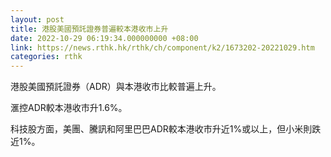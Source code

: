 ```yaml
---
layout: post
title: 港股美國預託證券普遍較本港收市上升
date: 2022-10-29 06:19:34.000000000 +08:00
link: https://news.rthk.hk/rthk/ch/component/k2/1673202-20221029.htm
categories: rthk
---
```


港股美國預託證券（ADR）與本港收市比較普遍上升。

滙控ADR較本港收市升1.6%。

科技股方面，美團、騰訊和阿里巴巴ADR較本港收市升近1%或以上，但小米則跌近1%。
